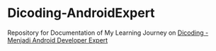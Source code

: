 # Dicoding-AndroidExpert
Repository for Documentation of My Learning Journey on [Dicoding - Menjadi Android Developer Expert](https://www.dicoding.com/academies/165)
